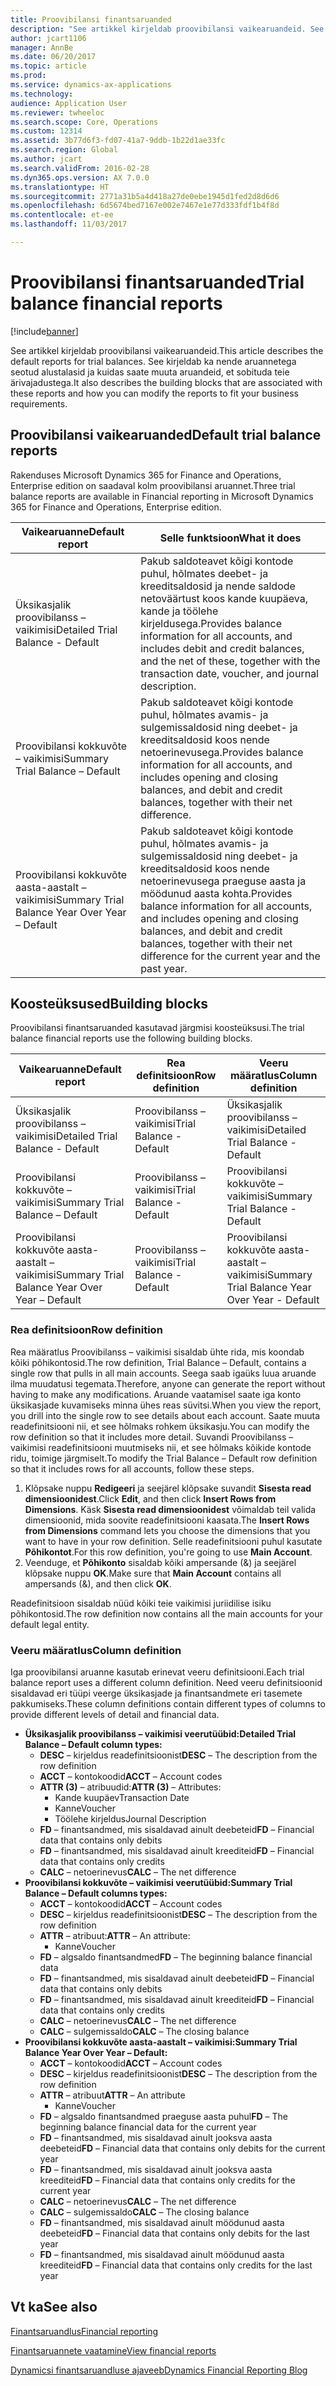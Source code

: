 ```yaml
---
title: Proovibilansi finantsaruanded
description: "See artikkel kirjeldab proovibilansi vaikearuandeid. See kirjeldab ka nende aruannetega seotud alustalasid ja kuidas saate muuta aruandeid, et sobituda teie ärivajadustega."
author: jcart1106
manager: AnnBe
ms.date: 06/20/2017
ms.topic: article
ms.prod: 
ms.service: dynamics-ax-applications
ms.technology: 
audience: Application User
ms.reviewer: twheeloc
ms.search.scope: Core, Operations
ms.custom: 12314
ms.assetid: 3b77d6f3-fd07-41a7-9ddb-1b22d1ae33fc
ms.search.region: Global
ms.author: jcart
ms.search.validFrom: 2016-02-28
ms.dyn365.ops.version: AX 7.0.0
ms.translationtype: HT
ms.sourcegitcommit: 2771a31b5a4d418a27de0ebe1945d1fed2d8d6d6
ms.openlocfilehash: 6d5674bed7167e002e7467e1e77d333fdf1b4f8d
ms.contentlocale: et-ee
ms.lasthandoff: 11/03/2017

---
```


# <a name="trial-balance-financial-reports"></a><span data-ttu-id="dac16-104">Proovibilansi finantsaruanded</span><span class="sxs-lookup"><span data-stu-id="dac16-104">Trial balance financial reports</span></span>

[!include[banner](../includes/banner.md)]


<span data-ttu-id="dac16-105">See artikkel kirjeldab proovibilansi vaikearuandeid.</span><span class="sxs-lookup"><span data-stu-id="dac16-105">This article describes the default reports for trial balances.</span></span> <span data-ttu-id="dac16-106">See kirjeldab ka nende aruannetega seotud alustalasid ja kuidas saate muuta aruandeid, et sobituda teie ärivajadustega.</span><span class="sxs-lookup"><span data-stu-id="dac16-106">It also describes the building blocks that are associated with these reports and how you can modify the reports to fit your business requirements.</span></span> 

<a name="default-trial-balance-reports"></a><span data-ttu-id="dac16-107">Proovibilansi vaikearuanded</span><span class="sxs-lookup"><span data-stu-id="dac16-107">Default trial balance reports</span></span>
-----------------------------

<span data-ttu-id="dac16-108">Rakenduses Microsoft Dynamics 365 for Finance and Operations, Enterprise edition on saadaval kolm proovibilansi aruannet.</span><span class="sxs-lookup"><span data-stu-id="dac16-108">Three trial balance reports are available in Financial reporting in Microsoft Dynamics 365 for Finance and Operations, Enterprise edition.</span></span>

| <span data-ttu-id="dac16-109">Vaikearuanne</span><span class="sxs-lookup"><span data-stu-id="dac16-109">Default report</span></span>                                 | <span data-ttu-id="dac16-110">Selle funktsioon</span><span class="sxs-lookup"><span data-stu-id="dac16-110">What it does</span></span>                                                                                                                                                                                        |
|------------------------------------------------|-----------------------------------------------------------------------------------------------------------------------------------------------------------------------------------------------------|
| <span data-ttu-id="dac16-111">Üksikasjalik proovibilanss – vaikimisi</span><span class="sxs-lookup"><span data-stu-id="dac16-111">Detailed Trial Balance - Default</span></span>               | <span data-ttu-id="dac16-112">Pakub saldoteavet kõigi kontode puhul, hõlmates deebet- ja kreeditsaldosid ja nende saldode netoväärtust koos kande kuupäeva, kande ja töölehe kirjeldusega.</span><span class="sxs-lookup"><span data-stu-id="dac16-112">Provides balance information for all accounts, and includes debit and credit balances, and the net of these, together with the transaction date, voucher, and journal description.</span></span>                  |
| <span data-ttu-id="dac16-113">Proovibilansi kokkuvõte – vaikimisi</span><span class="sxs-lookup"><span data-stu-id="dac16-113">Summary Trial Balance – Default</span></span>                | <span data-ttu-id="dac16-114">Pakub saldoteavet kõigi kontode puhul, hõlmates avamis- ja sulgemissaldosid ning deebet- ja kreeditsaldosid koos nende netoerinevusega.</span><span class="sxs-lookup"><span data-stu-id="dac16-114">Provides balance information for all accounts, and includes opening and closing balances, and debit and credit balances, together with their net difference.</span></span>                                        |
| <span data-ttu-id="dac16-115">Proovibilansi kokkuvõte aasta-aastalt – vaikimisi</span><span class="sxs-lookup"><span data-stu-id="dac16-115">Summary Trial Balance Year Over Year – Default</span></span> | <span data-ttu-id="dac16-116">Pakub saldoteavet kõigi kontode puhul, hõlmates avamis- ja sulgemissaldosid ning deebet- ja kreeditsaldosid koos nende netoerinevusega praeguse aasta ja möödunud aasta kohta.</span><span class="sxs-lookup"><span data-stu-id="dac16-116">Provides balance information for all accounts, and includes opening and closing balances, and debit and credit balances, together with their net difference for the current year and the past year.</span></span> |

## <a name="building-blocks"></a><span data-ttu-id="dac16-117">Koosteüksused</span><span class="sxs-lookup"><span data-stu-id="dac16-117">Building blocks</span></span>
<span data-ttu-id="dac16-118">Proovibilansi finantsaruanded kasutavad järgmisi koosteüksusi.</span><span class="sxs-lookup"><span data-stu-id="dac16-118">The trial balance financial reports use the following building blocks.</span></span>

| <span data-ttu-id="dac16-119">Vaikearuanne</span><span class="sxs-lookup"><span data-stu-id="dac16-119">Default report</span></span>                                 | <span data-ttu-id="dac16-120">Rea definitsioon</span><span class="sxs-lookup"><span data-stu-id="dac16-120">Row definition</span></span>          | <span data-ttu-id="dac16-121">Veeru määratlus</span><span class="sxs-lookup"><span data-stu-id="dac16-121">Column definition</span></span>                              |
|------------------------------------------------|-------------------------|------------------------------------------------|
| <span data-ttu-id="dac16-122">Üksikasjalik proovibilanss – vaikimisi</span><span class="sxs-lookup"><span data-stu-id="dac16-122">Detailed Trial Balance - Default</span></span>               | <span data-ttu-id="dac16-123">Proovibilanss – vaikimisi</span><span class="sxs-lookup"><span data-stu-id="dac16-123">Trial Balance - Default</span></span> | <span data-ttu-id="dac16-124">Üksikasjalik proovibilanss – vaikimisi</span><span class="sxs-lookup"><span data-stu-id="dac16-124">Detailed Trial Balance - Default</span></span>               |
| <span data-ttu-id="dac16-125">Proovibilansi kokkuvõte – vaikimisi</span><span class="sxs-lookup"><span data-stu-id="dac16-125">Summary Trial Balance – Default</span></span>                | <span data-ttu-id="dac16-126">Proovibilanss – vaikimisi</span><span class="sxs-lookup"><span data-stu-id="dac16-126">Trial Balance - Default</span></span> | <span data-ttu-id="dac16-127">Proovibilansi kokkuvõte – vaikimisi</span><span class="sxs-lookup"><span data-stu-id="dac16-127">Summary Trial Balance - Default</span></span>                |
| <span data-ttu-id="dac16-128">Proovibilansi kokkuvõte aasta-aastalt – vaikimisi</span><span class="sxs-lookup"><span data-stu-id="dac16-128">Summary Trial Balance Year Over Year – Default</span></span> | <span data-ttu-id="dac16-129">Proovibilanss – vaikimisi</span><span class="sxs-lookup"><span data-stu-id="dac16-129">Trial Balance - Default</span></span> | <span data-ttu-id="dac16-130">Proovibilansi kokkuvõte aasta-aastalt – vaikimisi</span><span class="sxs-lookup"><span data-stu-id="dac16-130">Summary Trial Balance Year Over Year - Default</span></span> |

### <a name="row-definition"></a><span data-ttu-id="dac16-131">Rea definitsioon</span><span class="sxs-lookup"><span data-stu-id="dac16-131">Row definition</span></span>

<span data-ttu-id="dac16-132">Rea määratlus Proovibilanss – vaikimisi sisaldab ühte rida, mis koondab kõiki põhikontosid.</span><span class="sxs-lookup"><span data-stu-id="dac16-132">The row definition, Trial Balance – Default, contains a single row that pulls in all main accounts.</span></span> <span data-ttu-id="dac16-133">Seega saab igaüks luua aruande ilma muudatusi tegemata.</span><span class="sxs-lookup"><span data-stu-id="dac16-133">Therefore, anyone can generate the report without having to make any modifications.</span></span> <span data-ttu-id="dac16-134">Aruande vaatamisel saate iga konto üksikasjade kuvamiseks minna ühes reas süvitsi.</span><span class="sxs-lookup"><span data-stu-id="dac16-134">When you view the report, you drill into the single row to see details about each account.</span></span> <span data-ttu-id="dac16-135">Saate muuta readefinitsiooni nii, et see hõlmaks rohkem üksikasju.</span><span class="sxs-lookup"><span data-stu-id="dac16-135">You can modify the row definition so that it includes more detail.</span></span> <span data-ttu-id="dac16-136">Suvandi Proovibilanss – vaikimisi readefinitsiooni muutmiseks nii, et see hõlmaks kõikide kontode ridu, toimige järgmiselt.</span><span class="sxs-lookup"><span data-stu-id="dac16-136">To modify the Trial Balance – Default row definition so that it includes rows for all accounts, follow these steps.</span></span>

1.  <span data-ttu-id="dac16-137">Klõpsake nuppu **Redigeeri** ja seejärel klõpsake suvandit **Sisesta read dimensioonidest**.</span><span class="sxs-lookup"><span data-stu-id="dac16-137">Click **Edit**, and then click **Insert Rows from Dimensions**.</span></span> <span data-ttu-id="dac16-138">Käsk **Sisesta read dimensioonidest** võimaldab teil valida dimensioonid, mida soovite readefinitsiooni kaasata.</span><span class="sxs-lookup"><span data-stu-id="dac16-138">The **Insert Rows from Dimensions** command lets you choose the dimensions that you want to have in your row definition.</span></span> <span data-ttu-id="dac16-139">Selle readefinitsiooni puhul kasutate **Põhikontot**.</span><span class="sxs-lookup"><span data-stu-id="dac16-139">For this row definition, you're going to use **Main Account**.</span></span>
2.  <span data-ttu-id="dac16-140">Veenduge, et **Põhikonto** sisaldab kõiki ampersande (&) ja seejärel klõpsake nuppu **OK**.</span><span class="sxs-lookup"><span data-stu-id="dac16-140">Make sure that **Main Account** contains all ampersands (&), and then click **OK**.</span></span>

<span data-ttu-id="dac16-141">Readefinitsioon sisaldab nüüd kõiki teie vaikimisi juriidilise isiku põhikontosid.</span><span class="sxs-lookup"><span data-stu-id="dac16-141">The row definition now contains all the main accounts for your default legal entity.</span></span>

### <a name="column-definition"></a><span data-ttu-id="dac16-142">Veeru määratlus</span><span class="sxs-lookup"><span data-stu-id="dac16-142">Column definition</span></span>

<span data-ttu-id="dac16-143">Iga proovibilansi aruanne kasutab erinevat veeru definitsiooni.</span><span class="sxs-lookup"><span data-stu-id="dac16-143">Each trial balance report uses a different column definition.</span></span> <span data-ttu-id="dac16-144">Need veeru definitsioonid sisaldavad eri tüüpi veerge üksikasjade ja finantsandmete eri tasemete pakkumiseks.</span><span class="sxs-lookup"><span data-stu-id="dac16-144">These column definitions contain different types of columns to provide different levels of detail and financial data.</span></span>

-   <span data-ttu-id="dac16-145">**Üksikasjalik proovibilanss – vaikimisi veerutüübid:**</span><span class="sxs-lookup"><span data-stu-id="dac16-145">**Detailed Trial Balance – Default column types:**</span></span>
    -   <span data-ttu-id="dac16-146">**DESC** – kirjeldus readefinitsioonist</span><span class="sxs-lookup"><span data-stu-id="dac16-146">**DESC** – The description from the row definition</span></span>
    -   <span data-ttu-id="dac16-147">**ACCT** – kontokoodid</span><span class="sxs-lookup"><span data-stu-id="dac16-147">**ACCT** – Account codes</span></span>
    -   <span data-ttu-id="dac16-148">**ATTR (3)** – atribuudid:</span><span class="sxs-lookup"><span data-stu-id="dac16-148">**ATTR (3)** – Attributes:</span></span>
        -   <span data-ttu-id="dac16-149">Kande kuupäev</span><span class="sxs-lookup"><span data-stu-id="dac16-149">Transaction Date</span></span>
        -   <span data-ttu-id="dac16-150">Kanne</span><span class="sxs-lookup"><span data-stu-id="dac16-150">Voucher</span></span>
        -   <span data-ttu-id="dac16-151">Töölehe kirjeldus</span><span class="sxs-lookup"><span data-stu-id="dac16-151">Journal Description</span></span>
    -   <span data-ttu-id="dac16-152">**FD** – finantsandmed, mis sisaldavad ainult deebeteid</span><span class="sxs-lookup"><span data-stu-id="dac16-152">**FD** – Financial data that contains only debits</span></span>
    -   <span data-ttu-id="dac16-153">**FD** – finantsandmed, mis sisaldavad ainult kreediteid</span><span class="sxs-lookup"><span data-stu-id="dac16-153">**FD** – Financial data that contains only credits</span></span>
    -   <span data-ttu-id="dac16-154">**CALC** – netoerinevus</span><span class="sxs-lookup"><span data-stu-id="dac16-154">**CALC** – The net difference</span></span>
-   <span data-ttu-id="dac16-155">**Proovibilansi kokkuvõte – vaikimisi veerutüübid:**</span><span class="sxs-lookup"><span data-stu-id="dac16-155">**Summary Trial Balance – Default columns types:**</span></span>
    -   <span data-ttu-id="dac16-156">**ACCT** – kontokoodid</span><span class="sxs-lookup"><span data-stu-id="dac16-156">**ACCT** – Account codes</span></span>
    -   <span data-ttu-id="dac16-157">**DESC** – kirjeldus readefinitsioonist</span><span class="sxs-lookup"><span data-stu-id="dac16-157">**DESC** – The description from the row definition</span></span>
    -   <span data-ttu-id="dac16-158">**ATTR** – atribuut:</span><span class="sxs-lookup"><span data-stu-id="dac16-158">**ATTR** – An attribute:</span></span>
        -   <span data-ttu-id="dac16-159">Kanne</span><span class="sxs-lookup"><span data-stu-id="dac16-159">Voucher</span></span>
    -   <span data-ttu-id="dac16-160">**FD** – algsaldo finantsandmed</span><span class="sxs-lookup"><span data-stu-id="dac16-160">**FD** – The beginning balance financial data</span></span>
    -   <span data-ttu-id="dac16-161">**FD** – finantsandmed, mis sisaldavad ainult deebeteid</span><span class="sxs-lookup"><span data-stu-id="dac16-161">**FD** – Financial data that contains only debits</span></span>
    -   <span data-ttu-id="dac16-162">**FD** – finantsandmed, mis sisaldavad ainult kreediteid</span><span class="sxs-lookup"><span data-stu-id="dac16-162">**FD** – Financial data that contains only credits</span></span>
    -   <span data-ttu-id="dac16-163">**CALC** – netoerinevus</span><span class="sxs-lookup"><span data-stu-id="dac16-163">**CALC** – The net difference</span></span>
    -   <span data-ttu-id="dac16-164">**CALC** – sulgemissaldo</span><span class="sxs-lookup"><span data-stu-id="dac16-164">**CALC** – The closing balance</span></span>
-   <span data-ttu-id="dac16-165">**Proovibilansi kokkuvõte aasta-aastalt – vaikimisi:**</span><span class="sxs-lookup"><span data-stu-id="dac16-165">**Summary Trial Balance Year Over Year – Default:**</span></span>
    -   <span data-ttu-id="dac16-166">**ACCT** – kontokoodid</span><span class="sxs-lookup"><span data-stu-id="dac16-166">**ACCT** – Account codes</span></span>
    -   <span data-ttu-id="dac16-167">**DESC** – kirjeldus readefinitsioonist</span><span class="sxs-lookup"><span data-stu-id="dac16-167">**DESC** – The description from the row definition</span></span>
    -   <span data-ttu-id="dac16-168">**ATTR** – atribuut</span><span class="sxs-lookup"><span data-stu-id="dac16-168">**ATTR** – An attribute</span></span>
        -   <span data-ttu-id="dac16-169">Kanne</span><span class="sxs-lookup"><span data-stu-id="dac16-169">Voucher</span></span>
    -   <span data-ttu-id="dac16-170">**FD** – algsaldo finantsandmed praeguse aasta puhul</span><span class="sxs-lookup"><span data-stu-id="dac16-170">**FD** – The beginning balance financial data for the current year</span></span>
    -   <span data-ttu-id="dac16-171">**FD** – finantsandmed, mis sisaldavad ainult jooksva aasta deebeteid</span><span class="sxs-lookup"><span data-stu-id="dac16-171">**FD** – Financial data that contains only debits for the current year</span></span>
    -   <span data-ttu-id="dac16-172">**FD** – finantsandmed, mis sisaldavad ainult jooksva aasta kreediteid</span><span class="sxs-lookup"><span data-stu-id="dac16-172">**FD** – Financial data that contains only credits for the current year</span></span>
    -   <span data-ttu-id="dac16-173">**CALC** – netoerinevus</span><span class="sxs-lookup"><span data-stu-id="dac16-173">**CALC** – The net difference</span></span>
    -   <span data-ttu-id="dac16-174">**CALC** – sulgemissaldo</span><span class="sxs-lookup"><span data-stu-id="dac16-174">**CALC** – The closing balance</span></span>
    -   <span data-ttu-id="dac16-175">**FD** – finantsandmed, mis sisaldavad ainult möödunud aasta deebeteid</span><span class="sxs-lookup"><span data-stu-id="dac16-175">**FD** – Financial data that contains only debits for the last year</span></span>
    -   <span data-ttu-id="dac16-176">**FD** – finantsandmed, mis sisaldavad ainult möödunud aasta kreediteid</span><span class="sxs-lookup"><span data-stu-id="dac16-176">**FD** – Financial data that contains only credits for the last year</span></span>

 

<a name="see-also"></a><span data-ttu-id="dac16-177">Vt ka</span><span class="sxs-lookup"><span data-stu-id="dac16-177">See also</span></span>
--------

[<span data-ttu-id="dac16-178">Finantsaruandlus</span><span class="sxs-lookup"><span data-stu-id="dac16-178">Financial reporting</span></span>](financial-reporting-getting-started.md)

[<span data-ttu-id="dac16-179">Finantsaruannete vaatamine</span><span class="sxs-lookup"><span data-stu-id="dac16-179">View financial reports</span></span>](view-financial-reports.md)

[<span data-ttu-id="dac16-180">Dynamicsi finantsaruandluse ajaveeb</span><span class="sxs-lookup"><span data-stu-id="dac16-180">Dynamics Financial Reporting Blog</span></span>](http://blogs.msdn.com/b/dynamics_financial_reporting/)




